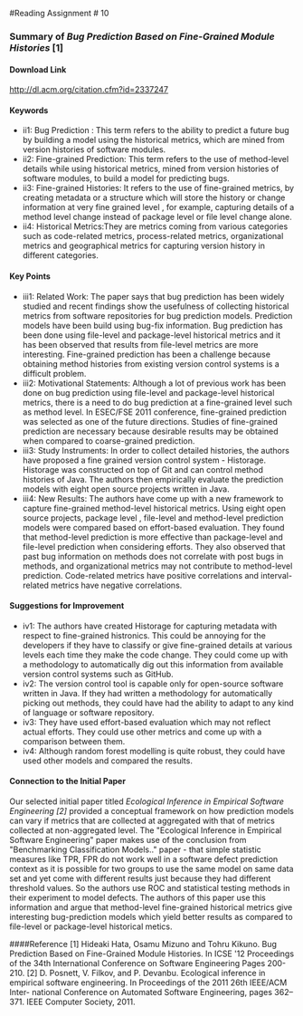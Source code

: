 #Reading Assignment # 10 
 
### Summary of *Bug Prediction Based on Fine-Grained Module Histories* [1]

#### Download Link 
http://dl.acm.org/citation.cfm?id=2337247

#### Keywords	 
* ii1: Bug Prediction : This term refers to the ability to predict a future bug by building a model using the historical metrics, which are mined from version histories of software modules.
* ii2: Fine-grained Prediction: This term refers to the use of method-level details while using historical metrics, mined from version histories of software modules, to build a model for predicting bugs.
* ii3: Fine-grained Histories: It refers to the use of fine-grained metrics, by creating metadata or a structure which will store the history or change information at very fine grained level , for example, capturing details of a method level change instead of package level or file level change alone.
* ii4: Historical Metrics:They are metrics coming from various categories such as code-related metrics, process-related metrics, organizational metrics and geographical metrics for capturing version history in different categories.


#### Key Points
* iii1: Related Work: The paper says that bug prediction has been widely studied and recent findings show the usefulness of collecting historical metrics from software repositories for bug prediction models. Prediction models have been build using bug-fix information. Bug prediction has been done using file-level and package-level historical metrics and it has been observed that results from file-level metrics are more interesting. Fine-grained prediction has been a challenge because obtaining method histories from existing version control systems is a difficult problem.
* iii2: Motivational Statements: Although a lot of previous work has been done on bug prediction using file-level and package-level historical metrics, there is a need to do bug prediction at a fine-grained level such as method level. In ESEC/FSE 2011 conference, fine-grained prediction was selected as one of the future directions. Studies of fine-grained prediction are necessary because desirable results may be obtained when compared to coarse-grained prediction.
* iii3: Study Instruments: In order to collect detailed histories, the authors have proposed a fine grained version control system - Historage. Historage was constructed on top of Git and can control method histories of Java. The authors then empirically evaluate the prediction models with eight open source projects written in Java.
* iii4: New Results: The authors have come up with a new framework to capture fine-grained method-level historical metrics. Using eight open source projects, package level , file-level and method-level prediction models were compared based on effort-based evaluation. They found that method-level prediction is more effective than package-level and file-level prediction when considering efforts. They also observed that past bug information on methods does not correlate with post bugs in methods, and organizational metrics may not contribute to method-level prediction. Code-related metrics have positive correlations and interval-related metrics have negative correlations.

#### Suggestions for Improvement 
* iv1: The authors have created Historage for capturing metadata with respect to fine-grained histronics. This could be annoying for the developers if they have to classify or give fine-grained details at various levels each time they make the code change. They could come up with a methodology to automatically dig out this information from available version control systems such as GitHub.
* iv2: The version control tool is capable only for open-source software written in Java. If they had written a methodology for automatically picking out methods, they could have had the ability to adapt to any kind of language or software repository.
* iv3: They have used effort-based evaluation which may not reflect actual efforts. They could use other metrics and come up with a comparison between them.
* iv4: Although random forest modelling is quite robust, they could have used other models and compared the results. 

#### Connection to the Initial Paper
Our selected initial paper titled *Ecological Inference in Empirical Software Engineering [2]* provided a conceptual framework on how prediction models can vary if metrics that are collected at aggregated with that of metrics collected at non-aggregated level. The "Ecological Inference in Empirical Software Engineering" paper makes use of the conclusion from "Benchmarking Classification Models.." paper - that simple statistic measures like TPR, FPR do not work well in a software defect prediction context as it is possible for two groups to use the same model on same data set and yet come with different results just because they had different threshold values. So the authors use ROC and statistical testing methods in their experiment to model defects. The authors of this paper use this information and argue that method-level fine-grained historical metrics give interesting bug-prediction models which yield better results as compared to file-level or package-level historical metics. 

####Reference
[1] Hideaki Hata, Osamu Mizuno and Tohru Kikuno. Bug Prediction Based on Fine-Grained Module Histories. In ICSE '12 Proceedings of the 34th International Conference on Software Engineering Pages 200-210.
[2] D. Posnett, V. Filkov, and P. Devanbu. Ecological inference in empirical software engineering. In Proceedings of the 2011 26th IEEE/ACM Inter- national Conference on Automated Software Engineering, pages 362–371. IEEE Computer Society, 2011. 

